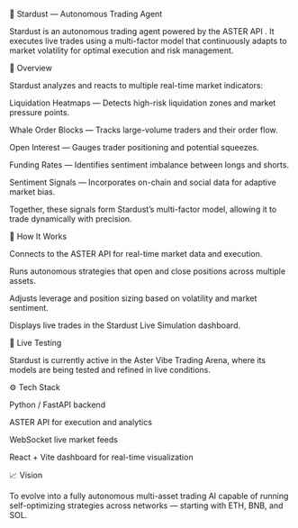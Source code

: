 🌌 Stardust — Autonomous Trading Agent

Stardust is an autonomous trading agent powered by the ASTER API
.
It executes live trades using a multi-factor model that continuously adapts to market volatility for optimal execution and risk management.

🚀 Overview

Stardust analyzes and reacts to multiple real-time market indicators:

Liquidation Heatmaps — Detects high-risk liquidation zones and market pressure points.

Whale Order Blocks — Tracks large-volume traders and their order flow.

Open Interest — Gauges trader positioning and potential squeezes.

Funding Rates — Identifies sentiment imbalance between longs and shorts.

Sentiment Signals — Incorporates on-chain and social data for adaptive market bias.

Together, these signals form Stardust’s multi-factor model, allowing it to trade dynamically with precision.

🧠 How It Works

Connects to the ASTER API for real-time market data and execution.

Runs autonomous strategies that open and close positions across multiple assets.

Adjusts leverage and position sizing based on volatility and market sentiment.

Displays live trades in the Stardust Live Simulation dashboard.

🧩 Live Testing

Stardust is currently active in the Aster Vibe Trading Arena, where its models are being tested and refined in live conditions.

⚙️ Tech Stack

Python / FastAPI backend

ASTER API for execution and analytics

WebSocket live market feeds

React + Vite dashboard for real-time visualization

📈 Vision

To evolve into a fully autonomous multi-asset trading AI capable of running self-optimizing strategies across networks — starting with ETH, BNB, and SOL.
